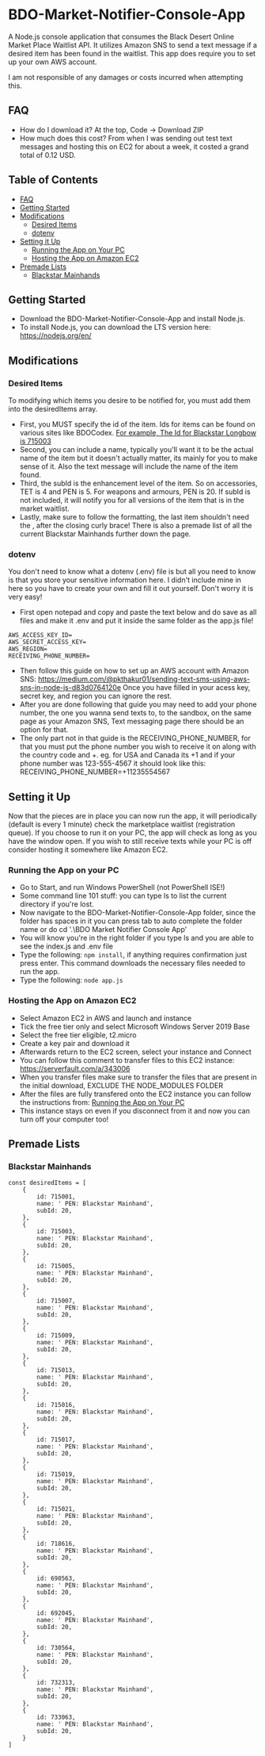 
# BDO-Market-Notifier-Console-App
A Node.js console application that consumes the Black Desert Online Market Place Waitlist API. It utilizes Amazon SNS to send a text message if a desired item has been found in the waitlist. This app does require you to set up your own AWS account.

I am not responsible of any damages or costs incurred when attempting this.

## FAQ
- How do I download it? At the top, Code -> Download ZIP
- How much does this cost? From when I was sending out test text messages and hosting this on EC2 for about a week, it costed a grand total  of 0.12 USD.

## Table of Contents
- [FAQ](#faq)
- [Getting Started](#getting-started)
- [Modifications](#modifications)
  - [Desired Items](#desired-items)
  - [dotenv](#dotenv)
- [Setting it Up](#setting-it-up)
  - [Running the App on Your PC](#running-the-app-on-your-pc)
  - [Hosting the App on Amazon EC2](#hosting-the-app-on-amazon-ec2)
- [Premade Lists](#premade-lists) 
  - [Blackstar Mainhands](#blackstar-mainhands)


## Getting Started
- Download the BDO-Market-Notifier-Console-App and install Node.js.
- To install Node.js, you can download the LTS version here: https://nodejs.org/en/

## Modifications
### Desired Items
To modifying which items you desire to be notified for, you must add them into the desiredItems array.
- First, you MUST specify the id of the item. Ids for items can be found on various sites like BDOCodex. [For example, The Id for Blackstar Longbow is 715003](https://bdocodex.com/us/item/715003/)
- Second, you can include a name, typically you'll want it to be the actual name of the item but it doesn't actually matter, its mainly for you to make sense of it. Also the text message will include the name of the item found.
- Third, the subId is the enhancement level of the item. So on accessories, TET is 4 and PEN is 5. For weapons and armours, PEN is 20. If subId is not included, it will notify you for all versions of the item that is in the market waitlist.
- Lastly, make sure to follow the formatting, the last item shouldn't need the , after the closing curly brace! There is also a premade list of all the current Blackstar Mainhands further down the page.

### dotenv
You don't need to know what a dotenv (.env) file is but all you need to know is that you store your sensitive information here. I didn't include mine in here so you have to create your own and fill it out yourself. Don't worry it is very easy!
- First open notepad and copy and paste the text below and do save as all files and make it .env and put it inside the same folder as the app.js file!
```
AWS_ACCESS_KEY_ID=
AWS_SECRET_ACCESS_KEY=
AWS_REGION=
RECEIVING_PHONE_NUMBER=
```
- Then follow this guide on how to set up an AWS account with Amazon SNS: https://medium.com/@pkthakur01/sending-text-sms-using-aws-sns-in-node-js-d83d0764120e
Once you have filled in your acess key, secret key, and region you can ignore the rest.
- After you are done following that guide you may need to add your phone number, the one you wanna send texts to, to the sandbox, on the same page as your Amazon SNS, Text messaging page there should be an option for that.
- The only part not in that guide is the RECEIVING_PHONE_NUMBER, for that you must put the phone number you wish to receive it on along with the country code and +. eg. for USA and Canada its +1 and if your phone number was 123-555-4567 it should look like this: RECEIVING_PHONE_NUMBER=+11235554567

## Setting it Up
Now that the pieces are in place you can now run the app, it will periodically (default is every 1 minute) check the marketplace waitlist (registration queue). If you choose to run it on your PC, the app will check as long as you have the window open. If you wish to still receive texts while your PC is off consider hosting it somewhere like Amazon EC2.
### Running the App on your PC
- Go to Start, and run Windows PowerShell (not PowerShell ISE!)
- Some command line 101 stuff: you can type ls to list the current directory if you're lost. 
- Now navigate to the BDO-Market-Notifier-Console-App folder, since the folder has spaces in it you can press tab to auto complete the folder name or do cd '.\BDO Market Notifier Console App\'
- You will know you're in the right folder if you type ls and you are able to see the index.js and .env file
- Type the following: ```npm install```, if anything requires confirmation just press enter. This command downloads the necessary files needed to run the app.
- Type the following: ```node app.js```

### Hosting the App on Amazon EC2
- Select Amazon EC2 in AWS and launch and instance
- Tick the free tier only and select Microsoft Windows Server 2019 Base
- Select the free tier eligible, t2.micro
- Create a key pair and download it
- Afterwards return to the EC2 screen, select your instance and Connect
- You can follow this comment to transfer files to this EC2 instance: https://serverfault.com/a/343006
- When you transfer files make sure to transfer the files that are present in the initial download, EXCLUDE THE NODE_MODULES FOLDER
- After the files are fully transfered onto the EC2 instance you can follow the instructions from: [Running the App on Your PC](#running-the-app-on-your-pc)
- This instance stays on even if you disconnect from it and now you can turn off your computer too!

## Premade Lists
### Blackstar Mainhands
```
const desiredItems = [
    {
        id: 715001,
        name: ' PEN: Blackstar Mainhand',
        subId: 20,
    },
    {
        id: 715003,
        name: ' PEN: Blackstar Mainhand',
        subId: 20,
    },
    {
        id: 715005,
        name: ' PEN: Blackstar Mainhand',
        subId: 20,
    },
    {
        id: 715007,
        name: ' PEN: Blackstar Mainhand',
        subId: 20,
    },
    {
        id: 715009,
        name: ' PEN: Blackstar Mainhand',
        subId: 20,
    },
    {
        id: 715013,
        name: ' PEN: Blackstar Mainhand',
        subId: 20,
    },
    {
        id: 715016,
        name: ' PEN: Blackstar Mainhand',
        subId: 20,
    },
    {
        id: 715017,
        name: ' PEN: Blackstar Mainhand',
        subId: 20,
    },
    {
        id: 715019,
        name: ' PEN: Blackstar Mainhand',
        subId: 20,
    },
    {
        id: 715021,
        name: ' PEN: Blackstar Mainhand',
        subId: 20,
    },
    {
        id: 718616,
        name: ' PEN: Blackstar Mainhand',
        subId: 20,
    },
    {
        id: 690563,
        name: ' PEN: Blackstar Mainhand',
        subId: 20,
    },
    {
        id: 692045,
        name: ' PEN: Blackstar Mainhand',
        subId: 20,
    },
    {
        id: 730564,
        name: ' PEN: Blackstar Mainhand',
        subId: 20,
    },
    {
        id: 732313,
        name: ' PEN: Blackstar Mainhand',
        subId: 20,
    },
    {
        id: 733063,
        name: ' PEN: Blackstar Mainhand',
        subId: 20,
    }
]
```
